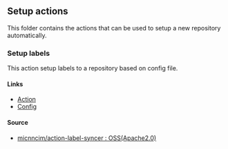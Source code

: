 ## Setup actions
This folder contains the actions that can be used to setup a new repository automatically.

### Setup labels
This action setup labels to a repository based on config file.

#### Links
- [Action](./setup-labels.yml)
- [Config](./setup-labels-config.yml)

#### Source
- [micnncim/action-label-syncer : OSS(Apache2.0)](https://github.com/micnncim/action-label-syncer)
